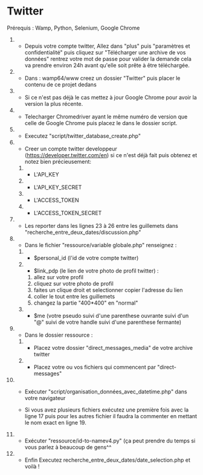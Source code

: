 # Twitter
Prérequis : Wamp, Python, Selenium, Google Chrome

1. - Depuis votre compte twitter, Allez dans "plus" puis "paramètres et confidentialité" puis cliquez sur  "Télécharger une archive de vos données" rentrez 
votre mot de passe pour valider la demande cela va prendre environ 24h avant qu'elle soit prête à être téléchargée.
2. - Dans : wamp64/www creez un dossier "Twitter" puis placer le contenu de ce projet dedans
3. - Si ce n'est pas déjà le cas mettez à jour Google Chrome pour avoir la version la plus récente.
4. - Telecharger Chromedriver ayant le même numéro de version que celle de Google Chrome puis placez le dans le dossier script.
5. - Executez "script/twitter_database_create.php"

6. - Creer un compte twitter developpeur (https://developer.twitter.com/en)  si ce n'est déjà fait puis obtenez et notez bien précieusement: 
	1. - L'API_KEY 
	2. - L'API_KEY_SECRET
	3. - L'ACCESS_TOKEN
	4. - L'ACCESS_TOKEN_SECRET
  
7. - Les reporter dans les lignes 23 à 26 entre les guillemets dans  "recherche_entre_deux_dates/discussion.php"

8. - Dans le fichier "ressource/variable globale.php" renseignez :
	1. - $personal_id (l'id de votre compte twitter)
	2. - $link_pdp (le lien de votre photo de profil twitter) : 
		1. allez sur votre profil 
		2. cliquez sur votre photo de profil
		3. faites un clique droit et selectionner copier l'adresse du lien
		4. coller le tout entre les guillemets 
		5. changez la partie "400*400" en  "normal"
	3. - $me (votre pseudo suivi d'une parenthese ouvrante suivi  d'un "@" suivi de votre handle suivi d'une parenthese fermante)
9. - Dans le dossier ressource :
	1. - Placez votre dossier "direct_messages_media" de votre archive twitter
	2. - Placez votre ou vos fichiers qui commencent par "direct-messages"
    
10. - Exécuter "script/organisation_données_avec_datetime.php" dans votre navigateur 

	- Si vous avez plusieurs fichiers exécutez une première fois avec la ligne 17 puis pour les autres fichier  il faudra la commenter en mettant le nom exact en 	ligne 19.
11. - Exécuter "ressource/id-to-namev4.py" (ça peut prendre du temps si vous parlez à beaucoup de gens^^

12. - Enfin  Executez recherche_entre_deux_dates/date_selection.php et voilà !
